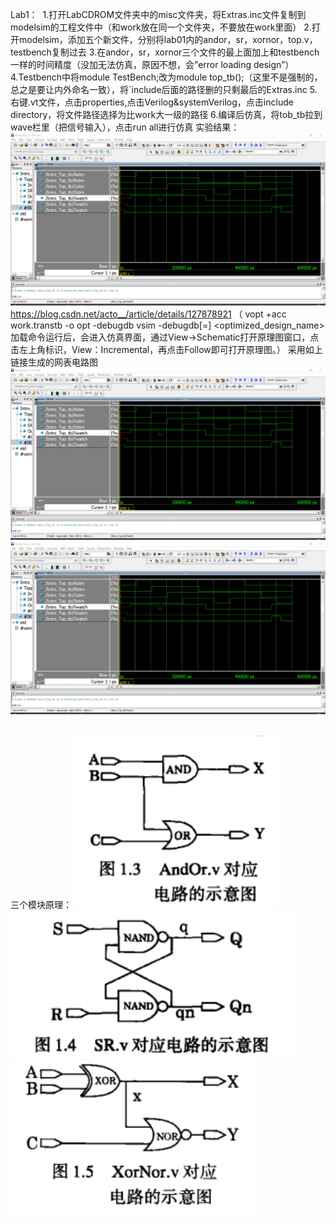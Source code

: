  
Lab1：
![]()
1.打开LabCDROM文件夹中的misc文件夹，将Extras.inc文件复制到modelsim的工程文件中（和work放在同一个文件夹，不要放在work里面）
2.打开modelsim，添加五个新文件，分别将lab01内的andor，sr，xornor，top.v，testbench复制过去
3.在andor，sr，xornor三个文件的最上面加上和testbench一样的时间精度（没加无法仿真，原因不想，会”error loading design”）
4.Testbench中将module TestBench;改为module top_tb();（这里不是强制的，总之是要让内外命名一致），将`include后面的路径删的只剩最后的Extras.inc
5.右键.vt文件，点击properties,点击Verilog&systemVerilog，点击include directory，将文件路径选择为比work大一级的路径
6.编译后仿真，将tob_tb拉到wave栏里（把信号输入），点击run all进行仿真
实验结果：
 ![](https://github.com/lizejia2361/-/blob/main/Lab1/%E5%AE%9E%E9%AA%8C%E7%BB%93%E6%9E%9C.png)
https://blog.csdn.net/acto__/article/details/127878921
（  vopt +acc work.transtb -o opt -debugdb
vsim -debugdb[=<dbname>] <optimized_design_name>
加载命令运行后，会进入仿真界面，通过View->Schematic打开原理图窗口，点击左上角标识，View：Incremental，再点击Follow即可打开原理图。）
采用如上链接生成的网表电路图
![](https://github.com/lizejia2361/-/blob/main/Lab1/%E5%AE%9E%E9%AA%8C%E7%BB%93%E6%9E%9C.png)
![](https://github.com/lizejia2361/-/blob/main/Lab1/%E5%AE%9E%E9%AA%8C%E7%BB%93%E6%9E%9C.png)
![]()

 
 
三个模块原理：
![](https://github.com/lizejia2361/-/blob/main/Lab1/andor.png)
![](https://github.com/lizejia2361/-/blob/main/Lab1/sr.png)
![](https://github.com/lizejia2361/-/blob/main/Lab1/xor.png)

